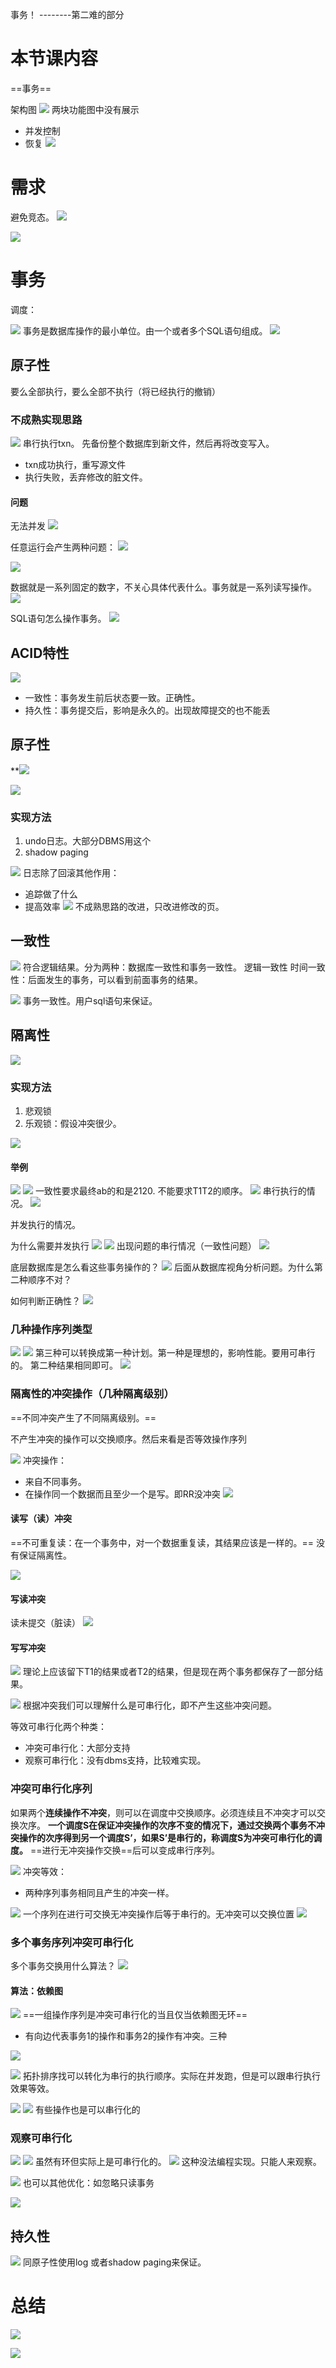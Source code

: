 事务！
--------第二难的部分

# 本节课内容

==事务==

架构图
![](Pasted%20image%2020230525164441.png)
两块功能图中没有展示
- 并发控制
- 恢复
![](Pasted%20image%2020230525164518.png)

# 需求

避免竞态。
![](Pasted%20image%2020230525164634.png)

![](Pasted%20image%2020230525164708.png)

# 事务

调度：

![](Pasted%20image%2020230525165023.png)
事务是数据库操作的最小单位。由一个或者多个SQL语句组成。
![](Pasted%20image%2020230525165109.png)

## 原子性

要么全部执行，要么全部不执行（将已经执行的撤销）

### 不成熟实现思路

![](Pasted%20image%2020230525165528.png)
串行执行txn。
先备份整个数据库到新文件，然后再将改变写入。
- txn成功执行，重写源文件
- 执行失败，丢弃修改的脏文件。

#### 问题

无法并发
![](Pasted%20image%2020230525170157.png)

任意运行会产生两种问题：
![](Pasted%20image%2020230525170211.png)


![](Pasted%20image%2020230525170401.png)

数据就是一系列固定的数字，不关心具体代表什么。事务就是一系列读写操作。
![](Pasted%20image%2020230525170454.png)

SQL语句怎么操作事务。
![](Pasted%20image%2020230525170712.png)

## ACID特性

![](Pasted%20image%2020230525170928.png)
- 一致性：事务发生前后状态要一致。正确性。
- 持久性：事务提交后，影响是永久的。出现故障提交的也不能丢

## 原子性

**![](Pasted%20image%2020230525172339.png)

![](Pasted%20image%2020230525172438.png)

### 实现方法

1. undo日志。大部分DBMS用这个
2. shadow paging

![](Pasted%20image%2020230525172525.png)
日志除了回滚其他作用：
- 追踪做了什么
- 提高效率
![](Pasted%20image%2020230525172852.png)
不成熟思路的改进，只改进修改的页。


## 一致性

![](Pasted%20image%2020230525172942.png)
符合逻辑结果。分为两种：数据库一致性和事务一致性。
逻辑一致性
时间一致性：后面发生的事务，可以看到前面事务的结果。


![](Pasted%20image%2020230525173114.png)
事务一致性。用户sql语句来保证。

## 隔离性

![](Pasted%20image%2020230525173525.png)

### 实现方法

1. 悲观锁
2. 乐观锁：假设冲突很少。

![](Pasted%20image%2020230525173623.png)

#### 举例

![](Pasted%20image%2020230525173822.png)
![](Pasted%20image%2020230525173839.png)
一致性要求最终ab的和是2120.
不能要求T1T2的顺序。
![](Pasted%20image%2020230525173952.png)
串行执行的情况。
![](Pasted%20image%2020230525174123.png)

并发执行的情况。

为什么需要并发执行
![](Pasted%20image%2020230525174158.png)
![](Pasted%20image%2020230525174347.png)
出现问题的串行情况（一致性问题）
![](Pasted%20image%2020230525174426.png)

底层数据库是怎么看这些事务操作的？
![](Pasted%20image%2020230525174540.png)
后面从数据库视角分析问题。为什么第二种顺序不对？

如何判断正确性？
![](Pasted%20image%2020230525174736.png)

### 几种操作序列类型

![](Pasted%20image%2020230525174753.png)
![](Pasted%20image%2020230525174915.png)
第三种可以转换成第一种计划。第一种是理想的，影响性能。要用可串行的。
第二种结果相同即可。
![](Pasted%20image%2020230525175105.png)

### 隔离性的冲突操作（几种隔离级别）

==不同冲突产生了不同隔离级别。==

不产生冲突的操作可以交换顺序。然后来看是否等效操作序列

![](Pasted%20image%2020230525175307.png)
冲突操作：
- 来自不同事务。
- 在操作同一个数据而且至少一个是写。即RR没冲突
![](Pasted%20image%2020230525175433.png)

#### 读写（读）冲突

==不可重复读：在一个事务中，对一个数据重复读，其结果应该是一样的。==
没有保证隔离性。

![](Pasted%20image%2020230525175445.png)

#### 写读冲突

读未提交（脏读）
![](Pasted%20image%2020230525175842.png)

#### 写写冲突

![](Pasted%20image%2020230525180035.png)
理论上应该留下T1的结果或者T2的结果，但是现在两个事务都保存了一部分结果。

![](Pasted%20image%2020230525180240.png)
根据冲突我们可以理解什么是可串行化，即不产生这些冲突问题。

等效可串行化两个种类：
- 冲突可串行化：大部分支持
- 观察可串行化：没有dbms支持，比较难实现。

### 冲突可串行化序列

如果两个**连续操作不冲突**，则可以在调度中交换顺序。必须连续且不冲突才可以交换次序。
**一个调度S在保证冲突操作的次序不变的情况下，通过交换两个事务不冲突操作的次序得到另一个调度S’，如果S’是串行的，称调度S为冲突可串行化的调度。**
==进行无冲突操作交换==后可以变成串行序列。

![](Pasted%20image%2020230525180501.png)
冲突等效：
- 两种序列事务相同且产生的冲突一样。

![](Pasted%20image%2020230525180622.png)
一个序列在进行可交换无冲突操作后等于串行的。无冲突可以交换位置
![](Pasted%20image%2020230525181004.png)

### 多个事务序列冲突可串行化

多个事务交换用什么算法？
![](Pasted%20image%2020230525181257.png)

#### 算法：依赖图

![](Pasted%20image%2020230525181413.png)
==一组操作序列是冲突可串行化的当且仅当依赖图无环==
- 有向边代表事务1的操作和事务2的操作有冲突。三种

![](Pasted%20image%2020230525181905.png)

![](Pasted%20image%2020230525181950.png)
拓扑排序找可以转化为串行的执行顺序。实际在并发跑，但是可以跟串行执行效果等效。

![](Pasted%20image%2020230525191733.png)
![](Pasted%20image%2020230525191749.png)
有些操作也是可以串行化的

### 观察可串行化

![](Pasted%20image%2020230525191957.png)
![](Pasted%20image%2020230525192020.png)
虽然有环但实际上是可串行化的。
![](Pasted%20image%2020230525192108.png)
这种没法编程实现。只能人来观察。

![](Pasted%20image%2020230525192223.png)
也可以其他优化：如忽略只读事务

![](Pasted%20image%2020230525192448.png)

## 持久性

![](Pasted%20image%2020230525192530.png)
同原子性使用log 或者shadow paging来保证。


# 总结

![](Pasted%20image%2020230525192622.png)

![](Pasted%20image%2020230525192903.png)
